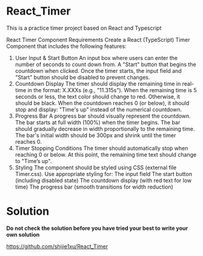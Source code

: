 # React_Timer
This is a practice timer project based on React and Typescript

React Timer Component Requirements
Create a React (TypeScript) Timer Component that includes the following features:

1. User Input & Start Button
An input box where users can enter the number of seconds to count down from.
A "Start" button that begins the countdown when clicked.
Once the timer starts, the input field and "Start" button should be disabled to prevent changes.
2. Countdown Display
The timer should display the remaining time in real-time in the format:
X.XXXs (e.g., "11.315s").
When the remaining time is 5 seconds or less, the text color should change to red. Otherwise, it should be black.
When the countdown reaches 0 (or below), it should stop and display:
"Time's up" instead of the numerical countdown.
3. Progress Bar
A progress bar should visually represent the countdown.
The bar starts at full width (100%) when the timer begins.
The bar should gradually decrease in width proportionally to the remaining time.
The bar's initial width should be 300px and shrink until the timer reaches 0.
4. Timer Stopping Conditions
The timer should automatically stop when reaching 0 or below.
At this point, the remaining time text should change to "Time’s up".
5. Styling
The component should be styled using CSS (external file Timer.css).
Use appropriate styling for:
The input field
The start button (including disabled state)
The countdown display (with red text for low time)
The progress bar (smooth transitions for width reduction)

# Solution
**Do not check the solution before you have tried your best to write your own solution**

https://github.com/shijie1xu/React_Timer
